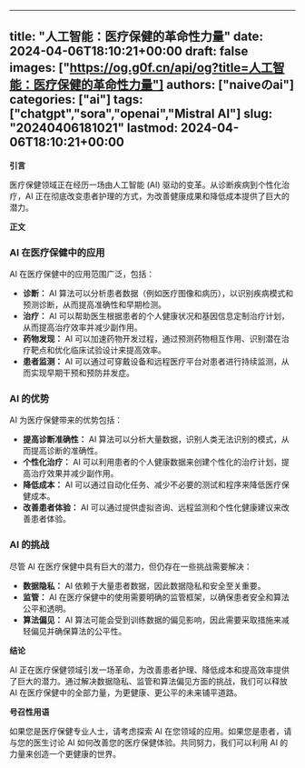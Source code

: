 
---
title: "人工智能：医疗保健的革命性力量"
date: 2024-04-06T18:10:21+00:00
draft: false
images: ["https://og.g0f.cn/api/og?title=人工智能：医疗保健的革命性力量"]
authors: ["naiveのai"]
categories: ["ai"]
tags: ["chatgpt","sora","openai","Mistral AI"]
slug: "20240406181021"
lastmod: 2024-04-06T18:10:21+00:00
---
**引言**

医疗保健领域正在经历一场由人工智能 (AI) 驱动的变革。从诊断疾病到个性化治疗，AI 正在彻底改变患者护理的方式，为改善健康成果和降低成本提供了巨大的潜力。

**正文**

### AI 在医疗保健中的应用

AI 在医疗保健中的应用范围广泛，包括：

- **诊断：** AI 算法可以分析患者数据（例如医疗图像和病历），以识别疾病模式和预测诊断，从而提高准确性和早期检测。
- **治疗：** AI 可以帮助医生根据患者的个人健康状况和基因信息定制治疗计划，从而提高治疗效率并减少副作用。
- **药物发现：** AI 可以加速药物开发过程，通过预测药物相互作用、识别潜在治疗靶点和优化临床试验设计来提高效率。
- **患者监测：** AI 可以通过可穿戴设备和远程医疗平台对患者进行持续监测，从而实现早期干预和预防并发症。

### AI 的优势

AI 为医疗保健带来的优势包括：

- **提高诊断准确性：** AI 算法可以分析大量数据，识别人类无法识别的模式，从而提高诊断的准确性。
- **个性化治疗：** AI 可以利用患者的个人健康数据来创建个性化的治疗计划，提高治疗效果并减少副作用。
- **降低成本：** AI 可以通过自动化任务、减少不必要的测试和程序来降低医疗保健成本。
- **改善患者体验：** AI 可以通过提供虚拟咨询、远程监测和个性化健康建议来改善患者体验。

### AI 的挑战

尽管 AI 在医疗保健中具有巨大的潜力，但仍存在一些挑战需要解决：

- **数据隐私：** AI 依赖于大量患者数据，因此数据隐私和安全至关重要。
- **监管：** AI 在医疗保健中的使用需要明确的监管框架，以确保患者安全和算法公平和透明。
- **算法偏见：** AI 算法可能会受到训练数据的偏见影响，因此需要采取措施来减轻偏见并确保算法的公平性。

**结论**

AI 正在医疗保健领域引发一场革命，为改善患者护理、降低成本和提高效率提供了巨大的潜力。通过解决数据隐私、监管和算法偏见方面的挑战，我们可以释放 AI 在医疗保健中的全部力量，为更健康、更公平的未来铺平道路。

**号召性用语**

如果您是医疗保健专业人士，请考虑探索 AI 在您领域的应用。如果您是患者，请与您的医生讨论 AI 如何改善您的医疗保健体验。共同努力，我们可以利用 AI 的力量来创造一个更健康的世界。